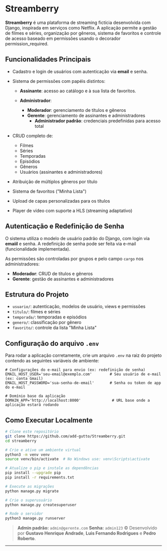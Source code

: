 # Streamberry

**Streamberry** é uma plataforma de streaming fictícia desenvolvida com Django, inspirada em serviços como Netflix. A aplicação permite a gestão de filmes e séries, organização por gêneros, sistema de favoritos e controle de acesso baseado em permissões usando o decorador permission_required.

##  Funcionalidades Principais

* Cadastro e login de usuários com autenticação via **email** e senha.
* Sistema de permissões com papéis distintos:

  * **Assinante**: acesso ao catálogo e à sua lista de favoritos.
  * **Administrador**:

    * **Moderador**: gerenciamento de títulos e gêneros
    * **Gerente**: gerenciamento de assinantes e administradores
       * **Administrador padrão**: credenciais predefinidas para acesso total
* CRUD completo de:

  * Filmes
  * Séries
  * Temporadas
  * Episódios
  * Gêneros
  * Usuários (assinantes e administradores)

* Atribuição de múltiplos gêneros por título
* Sistema de favoritos ("Minha Lista")
* Upload de capas personalizadas para os títulos
* Player de vídeo com suporte a HLS (streaming adaptativo)

##  Autenticação e Redefinição de Senha

O sistema utiliza o modelo de usuário padrão do Django, com login via **emaiil** e senha. A redefinição de senha pode ser feita via e-mail (funcionalidade implementada).

As permissões são controladas por grupos e pelo campo `cargo` nos administradores:

* **Moderador**: CRUD de títulos e gêneros
* **Gerente**: gestão de assinantes e administradores

##  Estrutura do Projeto

* `usuario/`: autenticação, modelos de usuário, views e permissões
* `titulo/`: filmes e séries
* `temporada/`: temporadas e episódios
* `genero/`: classificação por gênero
* `favorito/`: controle da lista "Minha Lista"

## Configuração do arquivo `.env`
Para rodar a aplicação corretamente, crie um arquivo `.env` na raiz do projeto contendo as seguintes variáveis de ambiente:

```env
# Configurações do e-mail para envio (ex: redefinição de senha)
EMAIL_HOST_USER='seu-email@exemplo.com'        # Seu usuário de e-mail (ex: conta Gmail)
EMAIL_HOST_PASSWORD='sua-senha-de-email'       # Senha ou token de app do e-mail

# Domínio base da aplicação
DOMAIN_APP='http://localhost:8000'              # URL base onde a aplicação estará rodando
```

##  Como Executar Localmente

```bash
# Clone este repositório
git clone https://github.com/add-gutto/Streamberry.git
cd streamberry

# Crie e ative um ambiente virtual
python3 -m venv venv
source venv/bin/activate  # No Windows use: venv\Scripts\activate

# Atualize o pip e instale as dependências
pip install --upgrade pip
pip install -r requirements.txt

# Execute as migrações
python manage.py migrate

# Crie o superusuário
python manage.py createsuperuser

# Rode o servidor
python3 manage.py runserver
```

>  **Admin padrão:** `admin@gerente.com`
>  **Senha:** `admin123`
© Desenvolvido por **Gustavo Henrique Andrade**, **Luis Fernando Rodrigues** e **Pedro Roberto**.

---



